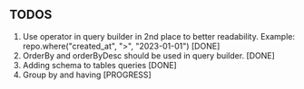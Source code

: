 ## TODOS

1. Use operator in query builder in 2nd place to better readability. Example: repo.where("created_at", ">", "2023-01-01") [DONE]
2. OrderBy and orderByDesc should be used in query builder. [DONE]
3. Adding schema to tables queries [DONE]
3. Group by and having [PROGRESS]
